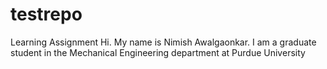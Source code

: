 # testrepo
Learning Assignment
Hi. My name is Nimish Awalgaonkar. I am a graduate student in the Mechanical Engineering department at Purdue University
